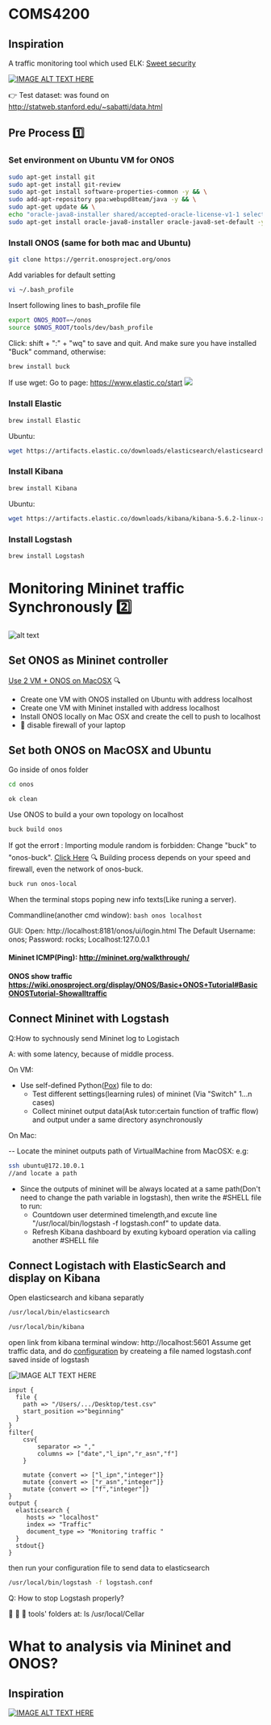 # COMS4200
## Inspiration
A traffic monitoring tool which used ELK: [Sweet security](https://github.com/TravisFSmith/SweetSecurity)

[![IMAGE ALT TEXT HERE](https://img.youtube.com/vi/7DFg9Ez2sJE/0.jpg)](https://www.youtube.com/watch?v=7DFg9Ez2sJE)



:point_right: Test dataset: was found on http://statweb.stanford.edu/~sabatti/data.html

## Pre Process :one:
### Set environment on Ubuntu VM for ONOS
```bash
sudo apt-get install git
sudo apt-get install git-review
sudo apt-get install software-properties-common -y && \
sudo add-apt-repository ppa:webupd8team/java -y && \
sudo apt-get update && \
echo "oracle-java8-installer shared/accepted-oracle-license-v1-1 select true" | sudo debconf-set-selections && \
sudo apt-get install oracle-java8-installer oracle-java8-set-default -y
```
### Install ONOS (same for both mac and Ubuntu)
```bash
git clone https://gerrit.onosproject.org/onos
```
Add variables for default setting
```bash
vi ~/.bash_profile
```
Insert following lines to bash_profile file
```bash
export ONOS_ROOT=~/onos
source $ONOS_ROOT/tools/dev/bash_profile
```
Click: shift + ":" + "wq" to save and quit. And make sure you have installed "Buck" command, otherwise:
```bash
brew install buck
```

If use wget:
Go to page: https://www.elastic.co/start
![](https://github.com/Remosy/COMS4200/blob/master/Screen%20Shot%202017-10-02%20at%201.03.57%20am.png)
### Install Elastic
```bash
brew install Elastic
```
Ubuntu:
```bash
wget https://artifacts.elastic.co/downloads/elasticsearch/elasticsearch-5.6.2.tar.gz
```
### Install Kibana
```bash
brew install Kibana
```
Ubuntu:
```bash
wget https://artifacts.elastic.co/downloads/kibana/kibana-5.6.2-linux-x86_64.tar.gz
```
### Install Logstash
```bash
brew install Logstash
```
# Monitoring Mininet traffic Synchronously :two:
![alt text](https://image.slidesharecdn.com/bc47faae-18c7-45c9-b3f6-c400b4aff1d3-161215100509/95/software-architectures-week-3-microservicebased-architectures-41-638.jpg?cb=1482171534)
## Set ONOS as Mininet controller 
[Use 2 VM + ONOS on MacOSX](https://groups.google.com/a/onosproject.org/forum/#!topic/onos-discuss/5Z3OQFjLKF0) :mag:
* Create one VM with ONOS installed on Ubuntu with address localhost
* Create one VM with Mininet installed with address localhost
* Install ONOS locally on Mac OSX and create the cell to push to localhost
* :purple_heart: disable firewall of your laptop

## Set both ONOS on MacOSX and Ubuntu
Go inside of onos folder
```bash
cd onos
```
```bash
ok clean
```
Use ONOS to build a your own topology on localhost
```bash
buck build onos
```
If got the error:heavy_exclamation_mark: : Importing module random is forbidden: Change "buck" to "onos-buck".
[Click Here](https://groups.google.com/a/onosproject.org/d/topic/onos-dev/nMTghD3mLnQ?fromplusone=1) :mag:
Building process depends on your speed and firewall, even the network of onos-buck.
```bash
buck run onos-local
```
When the terminal stops poping new info texts(Like runing a server). 

Commandline(another cmd window): ```bash onos localhost ```

GUI: Open: http://localhost:8181/onos/ui/login.html The Default Username: onos; Password: rocks;
Localhost:127.0.0.1

#### Mininet ICMP(Ping): http://mininet.org/walkthrough/

#### ONOS show traffic https://wiki.onosproject.org/display/ONOS/Basic+ONOS+Tutorial#BasicONOSTutorial-Showalltraffic

## Connect Mininet with Logstash
Q:How to sychnously send Mininet log to Logistach 

A: with some latency, because of middle process.

On VM:

* Use self-defined Python([Pox](https://github.com/mininet/mininet/wiki/Introduction-to-Mininet#openflow-controllers)) file to do:
  * Test different settings(learning rules) of mininet (Via "Switch" 1...n cases)
  * Collect mininet output data(Ask tutor:certain function of traffic flow) and output under a same directory asynchronously

On Mac:

-- Locate the mininet outputs path of VirtualMachine from MacOSX: e.g: 
```bash 
ssh ubuntu@172.10.0.1 
//and locate a path
```

* Since the outputs of mininet will be always located at a same path(Don't need to change the path variable in logstash), then write the #SHELL file to run:
  * Countdown user determined timelength,and excute line "/usr/local/bin/logstash -f logstash.conf" to update data.
  * Refresh Kibana dashboard by exuting kyboard operation via calling another #SHELL file

## Connect Logistach with ElasticSearch and display on Kibana
Open elasticsearch and kibana separatly
```bash
/usr/local/bin/elasticsearch
```
```bash
/usr/local/bin/kibana
```
open link from kibana terminal window: http://localhost:5601
Assume get traffic data, and do [configuration](https://www.elastic.co/guide/en/logstash/current/configuration-file-structure.html) by createing a file named logstash.conf saved inside of logstash

[![IMAGE ALT TEXT HERE](https://github.com/Remosy/COMS4200/blob/master/Screen%20Shot%202017-08-27%20at%207.21.58%20pm.png)
```
input {
  file {
    path => "/Users/.../Desktop/test.csv"
    start_position =>"beginning"
  }
}
filter{
    csv{
        separator => ","
        columns => ["date","l_ipn","r_asn","f"]
    }

    mutate {convert => ["l_ipn","integer"]}
    mutate {convert => ["r_asn","integer"]}
    mutate {convert => ["f","integer"]}
}
output {
  elasticsearch {
     hosts => "localhost"
     index => "Traffic"
     document_type => "Monitoring traffic "
  }
  stdout{}
}

```
then run your configuration file to send data to elasticsearch
```bash
/usr/local/bin/logstash -f logstash.conf
```
Q: How to stop Logstash properly?

:ghost: :tada: :ghost:
tools' folders at:  ls /usr/local/Cellar

# What to analysis via Mininet and ONOS?

## Inspiration
[![IMAGE ALT TEXT HERE](https://img.youtube.com/vi/Q3ptlUWoAE8/0.jpg)](https://www.youtube.com/watch?v=Q3ptlUWoAE8)





